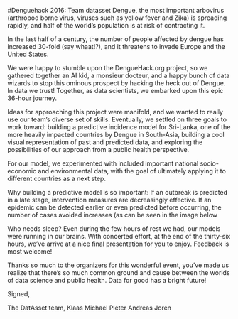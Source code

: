 #Denguehack 2016: Team datasset
Dengue, the most important arbovirus (arthropod borne virus, viruses such as yellow fever and Zika) is spreading rapidly, and half of the world’s population is at risk of contracting it. 
 
In the last half of a century, the number of people affected by dengue has increased 30-fold (say whaat!?), and it threatens to invade Europe and the United States. 
 
We were happy to stumble upon the DengueHack.org project, so we gathered together an AI kid, a monsieur docteur, and a happy bunch of data wizards to stop this ominous prospect by hacking the heck out of Dengue. In data we trust! Together, as data scientists, we embarked upon this epic 36-hour journey.
 
Ideas for approaching this project were manifold, and we wanted to really use our team’s diverse set of skills. Eventually, we settled on three goals to work toward: building a predictive incidence model for Sri-Lanka, one of the more heavily impacted countries by Dengue in South-Asia, building a cool visual representation of past and predicted data, and exploring the possibilities of our approach from a public health perspective. 
 
For our model, we experimented with included important national socio-economic and environmental data, with the goal of ultimately applying it to different countries as a next step.
 
Why building a predictive model is so important: 
If an outbreak is predicted in a late stage, intervention measures are decreasingly effective. If an epidemic can be detected earlier or even predicted before occurring, the number of cases avoided increases (as can be seen in the image below
 
Who needs sleep? Even during the few hours of rest we had, our models were running in our brains. With concerted effort, at the end of the thirty-six hours, we’ve arrive at a nice final presentation for you to enjoy. Feedback is most welcome!
 
Thanks so much to the organizers for this wonderful event, you’ve made us realize that there’s so much common ground and cause between the worlds of data science and public health. Data for good has a bright future!
 
Signed, 
 
The DatAsset team, Klaas Michael Pieter Andreas Joren
